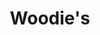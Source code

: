 ---
title: "Woodie's"
url: /kilkenny/woodies-kilkenny-retail-and-business-park/
shop: doityourself
---